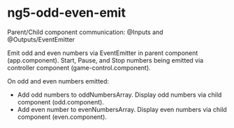 # ng5-odd-even-emit
Parent/Child component communication: @Inputs and @Outputs/EventEmitter

Emit odd and even numbers via EventEmitter in parent component (app.component). Start, Pause, and Stop numbers being emitted via controller component (game-control.component). 

On odd and even numbers emitted:
  - Add odd numbers to oddNumbersArray.
    Display odd numbers via child component (odd.component).
  - Add even number to evenNumbersArray.
    Display even numbers via child component (even.component).
